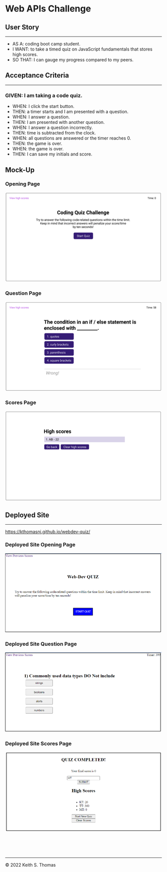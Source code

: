 # Web APIs Challenge

## User Story
---
* AS A: coding boot camp student.
* I WANT: to take a timed quiz on JavaScript fundamentals that stores high scores.
* SO THAT: I can gauge my progress compared to my peers.


## Acceptance Criteria
---

### GIVEN: I am taking a code quiz.

* WHEN: I click the start button.
* THEN: a timer starts and I am presented with a question.
* WHEN: I answer a question.
* THEN: I am presented with another question.
* WHEN: I answer a question incorrectly.
* THEN: time is subtracted from the clock.
* WHEN: all questions are answered or the timer reaches 0.
* THEN: the game is over.
* WHEN: the game is over.
* THEN: I can save my initials and score.

## Mock-Up

### Opening Page

![Web APIs Challenge Mock-Up](./assets/images/web-dev-mock.png)
<br>

### Question Page

![Web APIs Challenge Mock-Up](./assets/images/mock-question.png)
<br>

### Scores Page

![Web APIs Challenge Mock-Up](./assets/images/mock-scores.png)
<br>

## Deployed Site
---
https://kthomasnj.github.io/webdev-quiz/

### Deployed Site Opening Page

![Web APIs Challenge Live Site Image](./assets/images/web-dev-live.png)
<br>

### Deployed Site Question Page

![Live site Question page](./assets/images/web-dev-live-question.png)
<br>

### Deployed Site Scores Page

![Live site Scores Page](./assets/images/web-dev-live-scores.png)
<br>

<br>
<br>
<br>
<hr>
© 2022 Keith S. Thomas